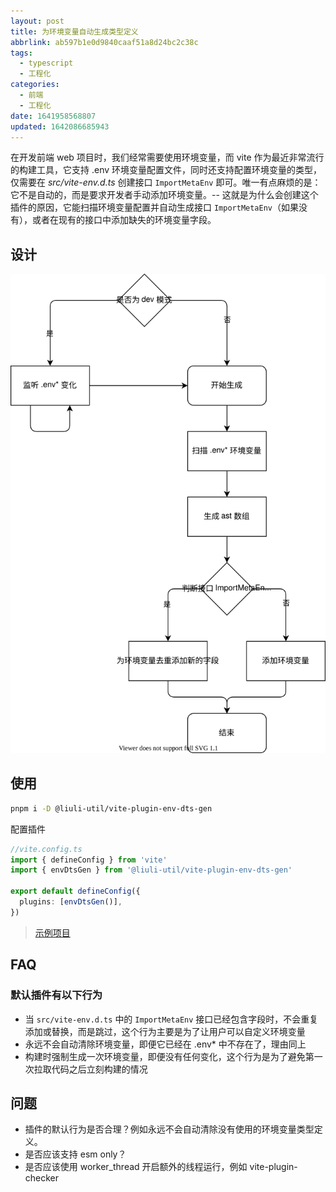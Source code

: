 ```yaml
---
layout: post
title: 为环境变量自动生成类型定义
abbrlink: ab597b1e0d9840caaf51a8d24bc2c38c
tags:
  - typescript
  - 工程化
categories:
  - 前端
  - 工程化
date: 1641958568807
updated: 1642086685943
---
```


在开发前端 web 项目时，我们经常需要使用环境变量，而 vite 作为最近非常流行的构建工具，它支持 .env 环境变量配置文件，同时还支持配置环境变量的类型，仅需要在 *src/vite-env.d.ts* 创建接口 `ImportMetaEnv` 即可。唯一有点麻烦的是：它不是自动的，而是要求开发者手动添加环境变量。-- 这就是为什么会创建这个插件的原因，它能扫描环境变量配置并自动生成接口 `ImportMetaEnv`（如果没有），或者在现有的接口中添加缺失的环境变量字段。

## 设计

![自动生成环境变量的类型定义.drawio.svg](/resources/cb37910cb2cc407498c0e8e26d1b0d3e.svg)

<!-- ![自动生成环境变量的类型定义 en.drawio.svg](:/1a72154bc9d5455fa1b6fe19615023ff) -->

## 使用

```sh
pnpm i -D @liuli-util/vite-plugin-env-dts-gen
```

配置插件

```ts
//vite.config.ts
import { defineConfig } from 'vite'
import { envDtsGen } from '@liuli-util/vite-plugin-env-dts-gen'

export default defineConfig({
  plugins: [envDtsGen()],
})
```

> [示例项目](https://github.com/rxliuli/liuli-tools/tree/master/examples/vite-plugin-env-dts-gen-example)

## FAQ

### 默认插件有以下行为

*   当 `src/vite-env.d.ts` 中的 `ImportMetaEnv` 接口已经包含字段时，不会重复添加或替换，而是跳过，这个行为主要是为了让用户可以自定义环境变量
*   永远不会自动清除环境变量，即便它已经在 .env\* 中不存在了，理由同上
*   构建时强制生成一次环境变量，即便没有任何变化，这个行为是为了避免第一次拉取代码之后立刻构建的情况

## 问题

*   插件的默认行为是否合理？例如永远不会自动清除没有使用的环境变量类型定义。
*   是否应该支持 esm only？
*   是否应该使用 worker\_thread 开启额外的线程运行，例如 vite-plugin-checker
